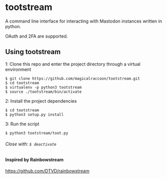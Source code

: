 # tootstream
A command line interface for interacting with Mastodon instances written in python.

OAuth and 2FA are supported.
## Using tootstream
1: Clone this repo and enter the project directory through a virtual environment
```
$ git clone https://github.com/magicalraccoon/tootstream.git
$ cd tootstream
$ virtualenv -p python3 tootstream
$ source ./tootstream/bin/activate
```
2: Install the project dependencies
```
$ cd tootstream
$ python3 setup.py install
```
3: Run the script
```
$ python3 tootstream/toot.py
```
###### Close with: `$ deactivate`

#### Inspired by Rainbowstream
https://github.com/DTVD/rainbowstream
